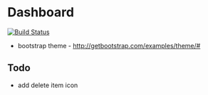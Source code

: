 Dashboard
=========

[![Build Status](https://travis-ci.org/MortalFlesh/Dashboard.svg?branch=master)](https://travis-ci.org/MortalFlesh/Dashboard)

- bootstrap theme - http://getbootstrap.com/examples/theme/#

## Todo
- add delete item icon
